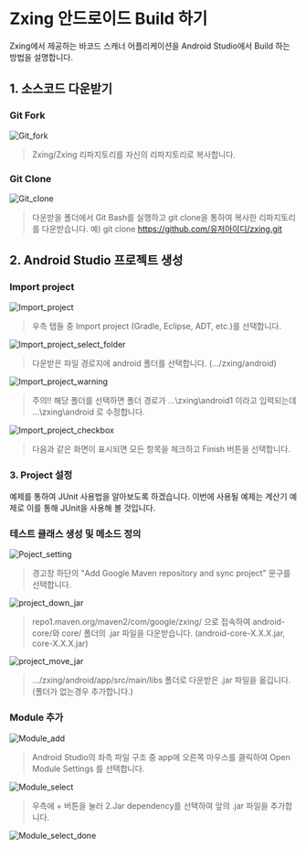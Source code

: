  # Zxing 안드로이드 Build 하기

 Zxing에서 제공하는 바코드 스캐너 어플리케이션을 Android Studio에서 Build 하는 방법을 설명합니다.

 <h2>1. 소스코드 다운받기</h2>

 <h3> Git Fork </h3>

  ![Git_fork](./img_ko/git_fork.png)
  >Zxing/Zxing 리파지토리를 자신의 리파지토리로 복사합니다.

  <h3> Git Clone</h3>

  ![Git_clone](./img_ko/git_clone.png)
  >다운받을 폴더에서 Git Bash를 실행하고 git clone을 통하여 복사한 리파지토리를 다운받습니다.
  예) git clone https://github.com/유저아이디/zxing.git

<h2>2. Android Studio 프로젝트 생성</h2>

  <h3> Import project </h3>

  ![Import_project](./img_ko/import_project.png)
  >우측 탭들 중 Import project (Gradle, Eclipse, ADT, etc.)를 선택합니다.

  ![Import_project_select_folder](./img_ko/import_project_select_folder.png)
  >다운받은 파일 경로지에 android 폴더를 선택합니다. (.../zxing/android)

  ![Import_project_warning](./img_ko/import_project_warning.png)
  >주의!! 해당 폴더를 선택하면 폴더 경로가 ...\zxing\android1 이라고 입력되는데 ...\zxing\android 로 수정합니다.

  ![Import_project_checkbox](./img_ko/Import_project_checkbox.png)
  >다음과 같은 화면이 표시되면 모든 항목을 체크하고 Finish 버튼을 선택합니다.

 <h3>3. Project 설정</h3>

 예제를 통하여 JUnit 사용법을 알아보도록 하겠습니다.
 이번에 사용될 예제는 계산기 예제로 이를 통해 JUnit을 사용해 볼 것입니다.

 <h3> 테스트 클래스 생성 및 메소드 정의</h3>

  ![Poject_setting](./img_ko/project_sync.png)
  >경고창 하단의 "Add Google Maven repository and sync project" 문구를 선택합니다.

  ![project_down_jar](./img_ko/project_down_jar.png)
  >repo1.maven.org/maven2/com/google/zxing/ 으로 접속하여 android-core/와 core/ 폴더의 .jar 파일을 다운받습니다. (android-core-X.X.X.jar, core-X.X.X.jar)

  ![project_move_jar](./img_ko/project_move_jar.png)
  >.../zxing/android/app/src/main/libs 폴더로 다운받은 .jar 파일을 옮깁니다.
  (폴더가 없는경우 추가합니다.)

 <h3> Module 추가 </h3>

 ![Module_add](./img_ko/modules_add.png)
 >Android Studio의 좌측 파일 구조 중 app에 오른쪽 마우스를 클릭하여 Open Module Settings 를 선택합니다.

 ![Module_select](./img_ko/modules_select.png)
 >우측에 + 버튼을 눌러 2.Jar dependency를 선택하여 앞의 .jar 파일을 추가합니다.

![Module_select_done](./img_ko/modules_select_finish.png)
